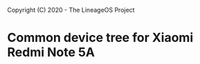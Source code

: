 Copyright (C) 2020 - The LineageOS Project

Common device tree for Xiaomi Redmi Note 5A
==============
